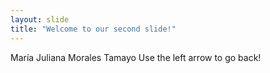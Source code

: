 ```yaml
---
layout: slide
title: "Welcome to our second slide!"
---
```

María Juliana Morales Tamayo
Use the left arrow to go back!
